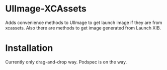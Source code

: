 UIImage-XCAssets
================

Adds convenience methods to UIImage to get launch image if they are from xcassets. Also there are methods to get image generated from Launch XIB.

Installation
================

Currently only drag-and-drop way. Podspec is on the way. 

